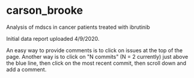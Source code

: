 # carson_brooke
Analysis of mdscs in cancer patients treated with ibrutinib

Initial data report uploaded 4/9/2020.  

An easy way to provide comments is to click on issues at the top of the page.  Another way is to click on "N commits" (N = 2 currently) just above the blue line, then click on the most recent commit, then scroll down and add a comment.